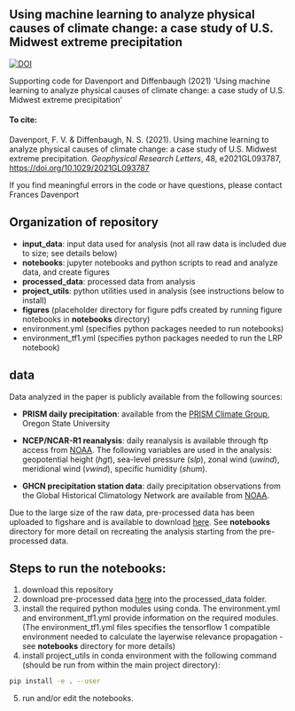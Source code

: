 ## Using machine learning to analyze physical causes of climate change: a case study of U.S. Midwest extreme precipitation

[![DOI](https://zenodo.org/badge/386007204.svg)](https://zenodo.org/badge/latestdoi/386007204)

Supporting code for Davenport and Diffenbaugh (2021) 'Using machine learning to analyze physical causes of climate change: a case study of U.S. Midwest extreme precipitation' 

#### To cite: 

Davenport, F. V. & Diffenbaugh, N. S. (2021). Using machine learning to analyze physical causes of climate change: a case study of U.S. Midwest extreme precipitation. *Geophysical Research Letters*, 48, e2021GL093787, https://doi.org/10.1029/2021GL093787

If you find meaningful errors in the code or have questions, please contact Frances Davenport

## Organization of repository 
* **input_data**: input data used for analysis (not all raw data is included due to size; see details below)
* **notebooks**: jupyter notebooks and python scripts to read and analyze data, and create figures
* **processed_data**: processed data from analysis
* **project_utils**: python utilities used in analysis (see instructions below to install)
* **figures** (placeholder directory for figure pdfs created by running figure notebooks in **notebooks** directory)
* environment.yml (specifies python packages needed to run notebooks)
* environment_tf1.yml (specifies python packages needed to run the LRP notebook)

## data
Data analyzed in the paper is publicly available from  the following sources: 

* **PRISM daily precipitation**: available from the [PRISM Climate
Group](http://www.prism.oregonstate.edu/), Oregon State University

* **NCEP/NCAR-R1 reanalysis**: daily reanalysis is available through ftp access from [NOAA](https://psl.noaa.gov/data/gridded/data.ncep.reanalysis.html). The following variables are used in the analysis: geopotential height (*hgt*), sea-level pressure (*slp*), zonal wind (*uwind*), meridional wind (*vwind*), specific humidity (*shum*). 

* **GHCN precipitation station data**: daily precipitation observations from the Global Historical Climatology Network are available from [NOAA](https://www.ncdc.noaa.gov/ghcnd-data-access). 

Due to the large size of the raw data, pre-processed data has been uploaded to figshare and is available to download [here](https://figshare.com/articles/dataset/Pre-processed_data_for_Davenport_and_Diffenbaugh_2021/14977440). See **notebooks** directory for more detail on recreating the analysis starting from the pre-processed data. 

## Steps to run the notebooks:
1. download this repository  
2. download pre-processed data [here](https://figshare.com/articles/dataset/Pre-processed_data_for_Davenport_and_Diffenbaugh_2021/14977440) into the processed_data folder. 
3. install the required python modules using conda. The environment.yml and environment_tf1.yml provide information on the required modules. (The environment_tf1.yml files specifies the tensorflow 1 compatible environment needed to calculate the layerwise relevance propagation - see **notebooks** directory for more details)
4. install project_utils in conda environment with the following command (should be run from within the main project directory): 
```bash
pip install -e . --user
```
5. run and/or edit the notebooks. 
